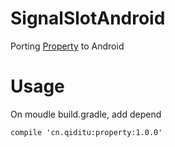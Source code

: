 # SignalSlotAndroid
Porting [Property](https://github.com/chen3/Property) to Android

# Usage
On moudle build.gradle, add depend
```
compile 'cn.qiditu:property:1.0.0'
```
